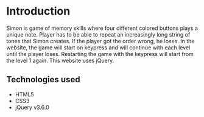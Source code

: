 # Introduction

Simon is  game of memory skills where four different colored buttons plays a unique note. 
Player has to be able to repeat an increasingly long string of tones that Simon creates. If the player got the order wrong, he loses.
In the website, the game will start on  keypress and will continue with each level until the player loses. Restarting the game with the keypress will start from the level 1 again.
This website uses jQuery.

## Technologies used

- HTML5
- CSS3
- jQuery v3.6.0

